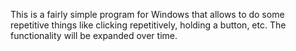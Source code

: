 This is a fairly simple program for Windows that allows to do some repetitive things like clicking repetitively, holding a button, etc. The functionality will be expanded over time.
